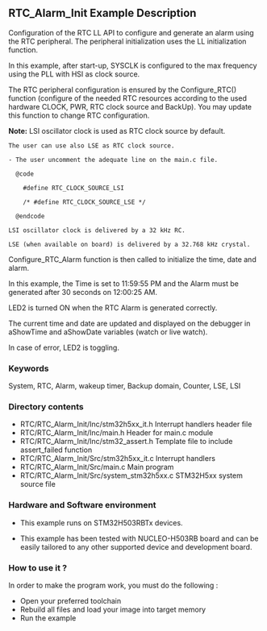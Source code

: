 ## <b>RTC_Alarm_Init Example Description</b>

Configuration of the RTC LL API to configure and generate an alarm using the RTC peripheral. The peripheral
initialization uses the LL initialization function.

In this example, after start-up, SYSCLK is configured to the max frequency using the PLL with
HSI as clock source.

The RTC peripheral configuration is ensured by the Configure_RTC() function
(configure of the needed RTC resources according to the used hardware CLOCK,
PWR, RTC clock source and BackUp). You may update this function to change RTC configuration.

**Note:** LSI oscillator clock is used as RTC clock source by default.

    The user can use also LSE as RTC clock source.

    - The user uncomment the adequate line on the main.c file.

      @code

        #define RTC_CLOCK_SOURCE_LSI

        /* #define RTC_CLOCK_SOURCE_LSE */

      @endcode

    LSI oscillator clock is delivered by a 32 kHz RC.

    LSE (when available on board) is delivered by a 32.768 kHz crystal.

Configure_RTC_Alarm function is then called to initialize the
time, date and alarm.

In this example, the Time is set to 11:59:55 PM and the Alarm must be generated after
30 seconds on 12:00:25 AM.

LED2 is turned ON when the RTC Alarm is generated correctly.

The current time and date are updated and displayed on the debugger in aShowTime
and aShowDate variables (watch or live watch).

In case of error, LED2 is toggling.

### <b>Keywords</b>

System, RTC, Alarm, wakeup timer, Backup domain, Counter, LSE, LSI

### <b>Directory contents</b>

  - RTC/RTC_Alarm_Init/Inc/stm32h5xx_it.h     Interrupt handlers header file
  - RTC/RTC_Alarm_Init/Inc/main.h             Header for main.c module
  - RTC/RTC_Alarm_Init/Inc/stm32_assert.h     Template file to include assert_failed function
  - RTC/RTC_Alarm_Init/Src/stm32h5xx_it.c     Interrupt handlers
  - RTC/RTC_Alarm_Init/Src/main.c             Main program
  - RTC/RTC_Alarm_Init/Src/system_stm32h5xx.c STM32H5xx system source file

### <b>Hardware and Software environment</b>

  - This example runs on STM32H503RBTx devices.

  - This example has been tested with NUCLEO-H503RB board and can be
    easily tailored to any other supported device and development board.


### <b>How to use it ?</b>

In order to make the program work, you must do the following :

 - Open your preferred toolchain
 - Rebuild all files and load your image into target memory
 - Run the example


